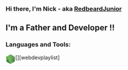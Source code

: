 ### Hi there, I'm Nick - aka [RedbeardJunior][website]

## I'm a Father and Developer !!

### Languages and Tools:

[<img align="left" alt="Node.js" width="26px" src="https://raw.githubusercontent.com/github/explore/80688e429a7d4ef2fca1e82350fe8e3517d3494d/topics/nodejs/nodejs.png" />][webdevplaylist]



[website]: http://Nodefion.com
